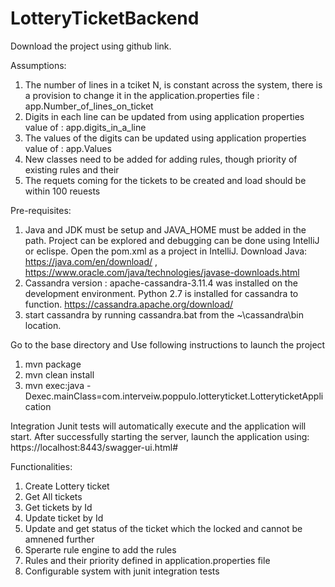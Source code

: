 # LotteryTicketBackend

Download the project using github link. 

Assumptions:
1) The number of lines in a tciket N, is constant across the system, there is a provision to change it in the application.properties file : app.Number_of_lines_on_ticket
2) Digits in each line can be updated from using application properties value of : app.digits_in_a_line
3) The values of the digits can be updated using application properties value of : app.Values
4) New classes need to be added for adding rules, though priority of existing rules and their 
5) The requets coming for the tickets to be created and load should be within 100 reuests 

Pre-requisites:

1) Java and JDK must be setup and JAVA_HOME must be added in the path. Project can be explored and debugging can be done using IntelliJ or eclispe. Open the pom.xml as a project in IntelliJ. Download Java: https://java.com/en/download/ , https://www.oracle.com/java/technologies/javase-downloads.html
2) Cassandra version : apache-cassandra-3.11.4 was installed on the development environment. Python 2.7 is installed for cassandra to function. https://cassandra.apache.org/download/
3) start cassandra by running cassandra.bat from the ~\cassandra\bin location.


Go to the base directory and Use following instructions to launch the project

1. mvn package
2. mvn clean install
3. mvn exec:java -Dexec.mainClass=com.interveiw.poppulo.lotteryticket.LotteryticketApplication

Integration Junit tests will automatically execute and the application will start.
After successfully starting the server, launch the application using: https://localhost:8443/swagger-ui.html#


Functionalities: 
1) Create Lottery ticket
2) Get All tickets 
3) Get tickets by Id
4) Update ticket by Id
5) Update and get status of the ticket which the locked and cannot be amnened further
6) Sperarte rule engine to add the rules
7) Rules and their priority defined in application.properties file
8) Configurable system with junit integration tests
